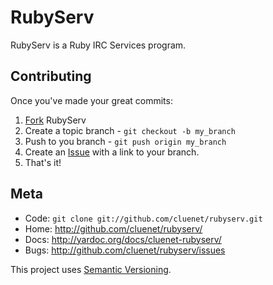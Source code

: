 RubyServ
========

RubyServ is a Ruby IRC Services program.


Contributing
------------

Once you've made your great commits:

1. [Fork][0] RubyServ
2. Create a topic branch - `git checkout -b my_branch`
3. Push to you branch - `git push origin my_branch`
4. Create an [Issue][1] with a link to your branch.
5. That's it!


Meta
----

* Code: `git clone git://github.com/cluenet/rubyserv.git`
* Home: <http://github.com/cluenet/rubyserv/>
* Docs: <http://yardoc.org/docs/cluenet-rubyserv/>
* Bugs: <http://github.com/cluenet/rubyserv/issues>

This project uses [Semantic Versioning][sv].


[0]: http://help.github.com/forking/
[1]: http://github.com/dvyjones/defender/issues
[sv]: http://semver.org
